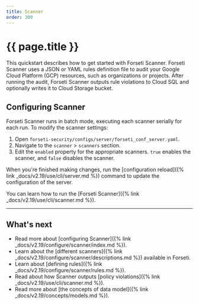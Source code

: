```yaml
---
title: Scanner
order: 300
---
```


# {{ page.title }}

This quickstart describes how to get started with Forseti Scanner. Forseti
Scanner uses a JSON or YAML rules definition file to audit your Google Cloud
Platform (GCP) resources, such as organizations or projects. After running the
audit, Forseti Scanner outputs rule violations to Cloud SQL and optionally
writes it to Cloud Storage bucket.


## Configuring Scanner

Forseti Scanner runs in batch mode, executing each scanner serially
for each run. To modify the scanner settings:

1. Open `forseti-security/configs/server/forseti_conf_server.yaml`.
1. Navigate to the `scanner` > `scanners` section.
1. Edit the `enabled` property for the appropriate scanners.
   `true` enables the scanner, and `false` disables the scanner.

When you're finished making changes, run the
[configuration reload]({% link _docs/v2.19/use/cli/server.md %})
command to update the configuration of the server.

You can learn how to run the [Forseti Scanner]({% link _docs/v2.19/use/cli/scanner.md %}).

---

## What's next

* Read more about [configuring Scanner]({% link _docs/v2.19/configure/scanner/index.md %}).
* Learn about the [different scanners]({% link _docs/v2.19/configure/scanner/descriptions.md %}) available in Forseti.
* Learn about [defining rules]({% link _docs/v2.19/configure/scanner/rules.md %}).
* Read about how Scanner outputs [policy violations]({% link _docs/v2.19/use/cli/scanner.md %}).
* Read more about [the concepts of data model]({% link _docs/v2.19/concepts/models.md %}).
